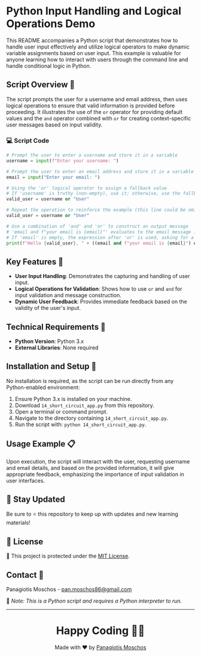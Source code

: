 
# Python Input Handling and Logical Operations Demo

This README accompanies a Python script that demonstrates how to handle user input effectively and utilize logical operators to make dynamic variable assignments based on user input. This example is valuable for anyone learning how to interact with users through the command line and handle conditional logic in Python.

## Script Overview 📘

The script prompts the user for a username and email address, then uses logical operations to ensure that valid information is provided before proceeding. It illustrates the use of the `or` operator for providing default values and the `and` operator combined with `or` for creating context-specific user messages based on input validity.

### :computer: Script Code

```python
# Prompt the user to enter a username and store it in a variable
username = input(f"Enter your username: ")

# Prompt the user to enter an email address and store it in a variable
email = input("Enter your email: ")

# Using the 'or' logical operator to assign a fallback value
# If 'username' is truthy (non-empty), use it; otherwise, use the fallback value "User"
valid_user = username or "User"

# Repeat the operation to reinforce the example (this line could be omitted as it's redundant)
valid_user = username or "User"

# Use a combination of 'and' and 'or' to construct an output message
# 'email and f"your email is {email}"' evaluates to the email message if 'email' is non-empty
# If 'email' is empty, the expression after 'or' is used, asking for a valid email address
print(f"Hello {valid_user}, " + ((email and f"your email is {email}") or ("please provide a valid email address.")))
```

## Key Features 🌟

- **User Input Handling**: Demonstrates the capturing and handling of user input.
- **Logical Operations for Validation**: Shows how to use `or` and `and` for input validation and message construction.
- **Dynamic User Feedback**: Provides immediate feedback based on the validity of the user's input.

## Technical Requirements 🔧

- **Python Version**: Python 3.x
- **External Libraries**: None required

## Installation and Setup 🚀

No installation is required, as the script can be run directly from any Python-enabled environment:
1. Ensure Python 3.x is installed on your machine.
2. Download `14_short_circuit_app.py` from this repository.
3. Open a terminal or command prompt.
4. Navigate to the directory containing `14_short_circuit_app.py`.
5. Run the script with: `python 14_short_circuit_app.py`.

## Usage Example 📋

Upon execution, the script will interact with the user, requesting username and email details, and based on the provided information, it will give appropriate feedback, emphasizing the importance of input validation in user interfaces.

## 📢 Stay Updated
Be sure to ⭐ this repository to keep up with updates and new learning materials!

## 📄 License
🔐 This project is protected under the [MIT License](https://mit-license.org/).

## Contact 📧
Panagiotis Moschos - pan.moschos86@gmail.com

🔗 *Note: This is a Python script and requires a Python interpreter to run.*

---
<h1 align=center>Happy Coding 👨‍💻 </h1>

<p align="center">
  Made with ❤️ by 
  <a href="https://www.linkedin.com/in/panagiotis-moschos" target="_blank">Panagiotis Moschos</a>
</p>
